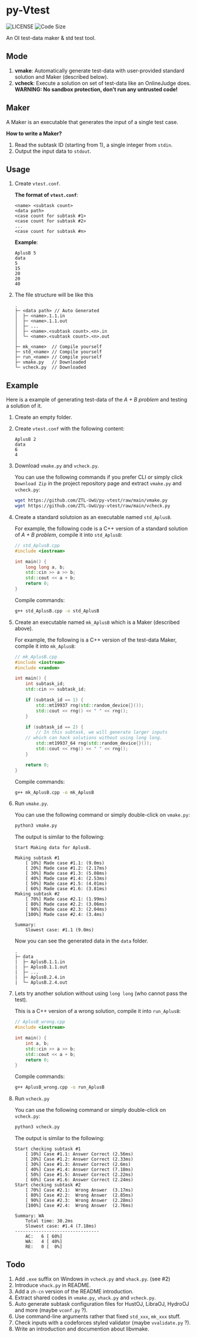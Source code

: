 # py-Vtest

![[LICENSE](https://github.com/ZTL-UwU/py-vtest/blob/main/LICENSE)](https://img.shields.io/github/license/ZTL-UwU/py-vtest?style=flat-square)
![Code Size](https://img.shields.io/github/languages/code-size/ZTL-UwU/py-vtest?style=flat-square)

An OI test-data maker & std test tool.

## Mode

1. **vmake**: Automatically generate test-data with user-provided standard solution and Maker (described below).
2. **vcheck**: Execute a solution on set of test-data like an OnlineJudge does.
**WARNING: No sandbox protection, don't run any untrusted code!**

## Maker

A Maker is an executable that generates the input of a single test case.

**How to write a Maker?**

1. Read the subtask ID (starting from 1), a single integer from `stdin`.
2. Output the input data to `stdout`.

## Usage

1. Create `vtest.conf`.

    **The format of `vtest.conf`**:

    ```plaintext
    <name> <subtask count>
    <data path>
    <case count for subtask #1>
    <case count for subtask #2>
    ...
    <case count for subtask #n>
    ```

    **Example**:

    ```plaintext
    AplusB 5
    data
    5
    15
    20
    20
    40
    ```

2. The file structure will be like this

    ```plaintext
    .
    ├─ <data path> // Auto Generated
    │  ├─ <name>.1.1.in
    │  ├─ <name>.1.1.out
    │  ├─ ...
    │  ├─ <name>.<subtask count>.<n>.in
    │  └─ <name>.<subtask count>.<n>.out
    │
    ├─ mk_<name>  // Compile yourself
    ├─ std_<name> // Compile yourself
    ├─ run_<name> // Compile yourself
    ├─ vmake.py   // Downloaded
    └─ vcheck.py  // Downloaded
    ```

## Example

Here is a example of generating test-data of the _A + B problem_ and testing a solution of it.

1. Create an empty folder.
2. Create `vtest.conf` with the following content:

    ```plaintext
    AplusB 2
    data
    6
    4
    ```

3. Download `vmake.py` and `vcheck.py`.

    You can use the following commands if you prefer CLI or simply click `Download Zip` in the project repository page and extract `vmake.py` and `vcheck.py`:

    ```bash
    wget https://github.com/ZTL-UwU/py-vtest/raw/main/vmake.py
    wget https://github.com/ZTL-UwU/py-vtest/raw/main/vcheck.py
    ```

4. Create a standard solutoion as an executable named `std_AplusB`.

    For example, the following code is a C++ version of a standard solution of _A + B problem_, compile it into `std_AplusB`:

    ```cpp
    // std_AplusB.cpp
    #include <iostream>

    int main() {
        long long a, b;
        std::cin >> a >> b;
        std::cout << a + b;
        return 0;
    }
    ```

    Compile commands:

    ```bash
    g++ std_AplusB.cpp -o std_AplusB
    ```

5. Create an executable named `mk_AplusB` which is a Maker (described above).

    For example, the following is a C++ version of the test-data Maker, compile it into `mk_AplusB`:

    ```cpp
    // mk_AplusB.cpp
    #include <iostream>
    #include <random>

    int main() {
        int subtask_id;
        std::cin >> subtask_id;

        if (subtask_id == 1) {
            std::mt19937 rng(std::random_device{}());
            std::cout << rng() << " " << rng();
        }

        if (subtask_id == 2) {
            // In this subtask, we will generate larger inputs
	    // which can hack solutions without using long long.
            std::mt19937_64 rng(std::random_device{}());
            std::cout << rng() << " " << rng();
        }

        return 0;
    }
    ```

    Compile commands:

    ```bash
    g++ mk_AplusB.cpp -o mk_AplusB
    ```

6. Run `vmake.py`.

    You can use the following command or simply double-click on `vmake.py`:

    ```bash
    python3 vmake.py
    ```

    The output is similar to the following:

    ```plaintext
    Start Making data for AplusB.

    Making subtask #1
        [ 10%] Made case #1.1: (9.0ms)
        [ 20%] Made case #1.2: (2.17ms)
        [ 30%] Made case #1.3: (5.08ms)
        [ 40%] Made case #1.4: (2.53ms)
        [ 50%] Made case #1.5: (4.01ms)
        [ 60%] Made case #1.6: (3.81ms)
    Making subtask #2
        [ 70%] Made case #2.1: (1.99ms)
        [ 80%] Made case #2.2: (3.06ms)
        [ 90%] Made case #2.3: (2.04ms)
        [100%] Made case #2.4: (3.4ms)

    Summary:
        Slowest case: #1.1 (9.0ms)
    ```

    Now you can see the generated data in the `data` folder.
    
    ```
    .
    ├─ data
    |  ├─ AplusB.1.1.in
    |  ├─ AplusB.1.1.out
    |  ├─ ...
    |  ├─ AplusB.2.4.in
    |  └─ AplusB.2.4.out
    ```

7. Lets try another solution without using `long long` (who cannot pass the test).

    This is a C++ version of a wrong solution, compile it into `run_AplusB`:

    ```cpp
    // AplusB_wrong.cpp
    #include <iostream>

    int main() {
        int a, b;
        std::cin >> a >> b;
        std::cout << a + b;
        return 0;
    }
    ```

    Compile commands:

    ```bash
    g++ AplusB_wrong.cpp -o run_AplusB
    ```

8. Run `vcheck.py`

    You can use the following command or simply double-click on `vcheck.py`:

    ```bash
    python3 vcheck.py
    ```

    The output is similar to the following:

    ```plaintext
    Start checking subtask #1
        [ 10%] Case #1.1: Answer Correct (2.56ms)
        [ 20%] Case #1.2: Answer Correct (2.33ms)
        [ 30%] Case #1.3: Answer Correct (2.6ms)
        [ 40%] Case #1.4: Answer Correct (7.18ms)
        [ 50%] Case #1.5: Answer Correct (2.22ms)
        [ 60%] Case #1.6: Answer Correct (2.24ms)
    Start checking subtask #2
        [ 70%] Case #2.1:  Wrong Answer  (3.17ms)
        [ 80%] Case #2.2:  Wrong Answer  (2.85ms)
        [ 90%] Case #2.3:  Wrong Answer  (2.28ms)
        [100%] Case #2.4:  Wrong Answer  (2.76ms)

    Summary: WA
        Total time: 30.2ms
        Slowest case: #1.4 (7.18ms)
    --------------------------------
        AC:   6 [ 60%]
        WA:   4 [ 40%]
        RE:   0 [  0%]
    ```

## Todo

1. Add `.exe` suffix on Windows in `vcheck.py` and `vhack.py`. (see #2)
1. Introduce `vhack.py` in README.
1. Add a `zh-cn` version of the README introduction.
1. Extract shared codes in `vmake.py`, `vhack.py` and `vcheck.py`.
1. Auto generate subtask configuration files for HustOJ, LibraOJ, HydroOJ and more (maybe `vconf.py` ?).
1. Use command-line arguments rather that fixed `std_xxx`, `mk_xxx` stuff.
1. Check inputs with a codeforces styled validator (maybe `vvalidate.py` ?).
1. Write an introduction and documention about libvmake.

